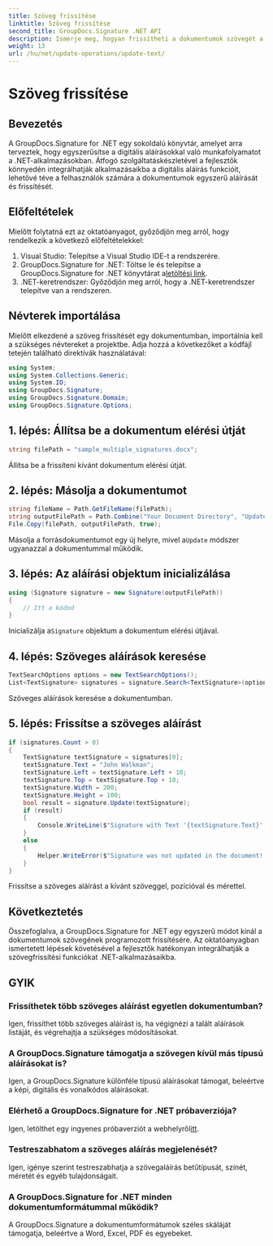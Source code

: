 ```yaml
---
title: Szöveg frissítése
linktitle: Szöveg frissítése
second_title: GroupDocs.Signature .NET API
description: Ismerje meg, hogyan frissítheti a dokumentumok szövegét a GroupDocs.Signature for .NET segítségével. Kövesse lépésről lépésre bemutató oktatóanyagunkat a zökkenőmentes integráció érdekében.
weight: 13
url: /hu/net/update-operations/update-text/
---
```


# Szöveg frissítése

## Bevezetés
A GroupDocs.Signature for .NET egy sokoldalú könyvtár, amelyet arra terveztek, hogy egyszerűsítse a digitális aláírásokkal való munkafolyamatot a .NET-alkalmazásokban. Átfogó szolgáltatáskészletével a fejlesztők könnyedén integrálhatják alkalmazásaikba a digitális aláírás funkcióit, lehetővé téve a felhasználók számára a dokumentumok egyszerű aláírását és frissítését.
## Előfeltételek
Mielőtt folytatná ezt az oktatóanyagot, győződjön meg arról, hogy rendelkezik a következő előfeltételekkel:
1. Visual Studio: Telepítse a Visual Studio IDE-t a rendszerére.
2.  GroupDocs.Signature for .NET: Töltse le és telepítse a GroupDocs.Signature for .NET könyvtárat a[letöltési link](https://releases.groupdocs.com/signature/net/).
3. .NET-keretrendszer: Győződjön meg arról, hogy a .NET-keretrendszer telepítve van a rendszeren.

## Névterek importálása
Mielőtt elkezdené a szöveg frissítését egy dokumentumban, importálnia kell a szükséges névtereket a projektbe. Adja hozzá a következőket a kódfájl tetején található direktívák használatával:
```csharp
using System;
using System.Collections.Generic;
using System.IO;
using GroupDocs.Signature;
using GroupDocs.Signature.Domain;
using GroupDocs.Signature.Options;
```

## 1. lépés: Állítsa be a dokumentum elérési útját
```csharp
string filePath = "sample_multiple_signatures.docx";
```
Állítsa be a frissíteni kívánt dokumentum elérési útját.
## 2. lépés: Másolja a dokumentumot
```csharp
string fileName = Path.GetFileName(filePath);
string outputFilePath = Path.Combine("Your Document Directory", "UpdateText", fileName);
File.Copy(filePath, outputFilePath, true);
```
 Másolja a forrásdokumentumot egy új helyre, mivel a`Update` módszer ugyanazzal a dokumentummal működik.
## 3. lépés: Az aláírási objektum inicializálása
```csharp
using (Signature signature = new Signature(outputFilePath))
{
    // Itt a kódod
}
```
 Inicializálja a`Signature` objektum a dokumentum elérési útjával.
## 4. lépés: Szöveges aláírások keresése
```csharp
TextSearchOptions options = new TextSearchOptions();
List<TextSignature> signatures = signature.Search<TextSignature>(options);
```
Szöveges aláírások keresése a dokumentumban.
## 5. lépés: Frissítse a szöveges aláírást
```csharp
if (signatures.Count > 0)
{
    TextSignature textSignature = signatures[0];
    textSignature.Text = "John Walkman";
    textSignature.Left = textSignature.Left + 10;
    textSignature.Top = textSignature.Top + 10;
    textSignature.Width = 200;
    textSignature.Height = 100;
    bool result = signature.Update(textSignature);
    if (result)
    {
        Console.WriteLine($"Signature with Text '{textSignature.Text}' was updated in the document ['{fileName}'].");
    }
    else
    {
        Helper.WriteError($"Signature was not updated in the document! Signature with Text '{textSignature.Text}' was not found!");
    }
}
```
Frissítse a szöveges aláírást a kívánt szöveggel, pozícióval és mérettel.

## Következtetés
Összefoglalva, a GroupDocs.Signature for .NET egy egyszerű módot kínál a dokumentumok szövegének programozott frissítésére. Az oktatóanyagban ismertetett lépések követésével a fejlesztők hatékonyan integrálhatják a szövegfrissítési funkciókat .NET-alkalmazásaikba.
## GYIK
### Frissíthetek több szöveges aláírást egyetlen dokumentumban?
Igen, frissíthet több szöveges aláírást is, ha végignézi a talált aláírások listáját, és végrehajtja a szükséges módosításokat.
### A GroupDocs.Signature támogatja a szövegen kívül más típusú aláírásokat is?
Igen, a GroupDocs.Signature különféle típusú aláírásokat támogat, beleértve a képi, digitális és vonalkódos aláírásokat.
### Elérhető a GroupDocs.Signature for .NET próbaverziója?
 Igen, letölthet egy ingyenes próbaverziót a webhelyről[itt](https://releases.groupdocs.com/).
### Testreszabhatom a szöveges aláírás megjelenését?
Igen, igénye szerint testreszabhatja a szövegaláírás betűtípusát, színét, méretét és egyéb tulajdonságait.
### A GroupDocs.Signature for .NET minden dokumentumformátummal működik?
A GroupDocs.Signature a dokumentumformátumok széles skáláját támogatja, beleértve a Word, Excel, PDF és egyebeket.